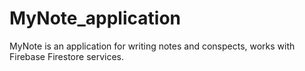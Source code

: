 # MyNote_application
MyNote is an application for writing notes and conspects, works with Firebase Firestore services.
